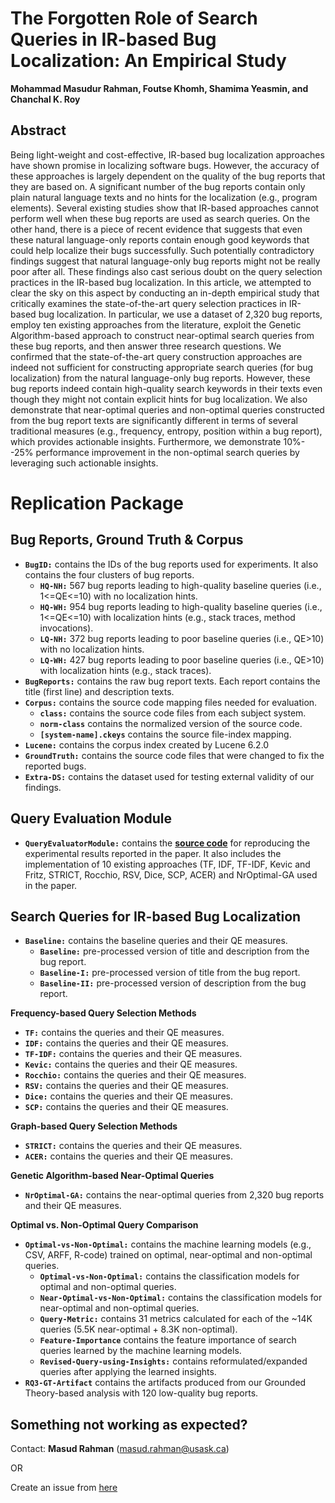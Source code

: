 # The Forgotten Role of Search Queries in IR-based Bug Localization: An Empirical Study

**Mohammad Masudur Rahman, Foutse Khomh, Shamima Yeasmin, and Chanchal K. Roy**


## Abstract

Being light-weight and cost-effective, IR-based bug localization approaches have shown promise in localizing software bugs. However, the accuracy of these approaches is largely dependent on the quality of the bug reports that they are based on. A significant number of the bug reports contain only plain natural language texts and no hints for the localization (e.g., program elements). Several existing studies show that IR-based approaches cannot perform well when these bug reports are used as search queries. On the other hand, there is a piece of recent evidence that suggests that even these natural language-only reports contain enough good keywords that could help localize their bugs successfully. Such potentially contradictory findings suggest that natural language-only bug reports might not be really poor after all. These findings also cast serious doubt on the query selection practices in the IR-based bug localization. In this article, we attempted to clear the sky on this aspect by conducting an in-depth empirical study that critically examines the state-of-the-art query selection practices in IR-based bug localization. In particular, we use a dataset of 2,320 bug reports, employ ten existing approaches from the literature, exploit the Genetic Algorithm-based approach to construct near-optimal search queries from these bug reports, and then answer three research questions. We confirmed that the state-of-the-art query construction approaches are indeed not sufficient for constructing appropriate search queries (for bug localization) from the natural language-only bug reports. However, these bug reports indeed contain high-quality search keywords in their texts even though they might not contain explicit hints for bug localization. We also demonstrate that near-optimal queries and non-optimal queries constructed from the bug report texts are significantly different in terms of several traditional measures (e.g., frequency, entropy, position within a bug report), which provides actionable insights. Furthermore, we demonstrate 10%--25% performance improvement in the non-optimal search queries by leveraging such actionable insights.


# Replication Package

Bug Reports, Ground Truth & Corpus
--------------------------------------
- **```BugID:```** contains the IDs of the bug reports used for experiments. It also contains the four clusters of bug reports.
  - **```HQ-NH:```** 567 bug reports leading to high-quality baseline queries (i.e., 1<=QE<=10) with no localization hints. 
  - **```HQ-WH:```** 954 bug reports leading to high-quality baseline queries (i.e., 1<=QE<=10) with localization hints (e.g., stack traces, method invocations).
  - **```LQ-NH:```** 372 bug reports leading to poor baseline queries (i.e., QE>10) with no localization hints.
  - **```LQ-WH:```** 427 bug reports leading to poor baseline queries (i.e., QE>10) with localization hints (e.g., stack traces).
- **```BugReports:```** contains the raw bug report texts. Each report contains the title (first line) and description texts.
- **```Corpus:```** contains the source code mapping files needed for evaluation.
  - **```class:```** contains the source code files from each subject system.
  - **```norm-class```** contains the normalized version of the source code.
  - **```[system-name].ckeys```** contains the source file-index mapping.
- **```Lucene:```** contains the corpus index created by Lucene 6.2.0
- **```GroundTruth:```** contains the source code files that were changed to fix the reported bugs.
- **```Extra-DS:```** contains the dataset used for testing external validity of our findings.

Query Evaluation Module
-----------------------------
- **```QueryEvaluatorModule:```** contains the [**source code**](https://github.com/masud-technope/EMSE-2019-Replication-Package/tree/master/QueryEvaluatorModule) for reproducing the experimental results reported in the paper. It also includes the implementation of 10 existing approaches (TF, IDF, TF-IDF, Kevic and Fritz, STRICT, Rocchio, RSV, Dice, SCP, ACER) and NrOptimal-GA used in the paper.

Search Queries for IR-based Bug Localization
---------------------------------------------
- **```Baseline:```** contains the baseline queries and their QE measures.
  - **```Baseline:```** pre-processed version of title and description from the bug report.
  - **```Baseline-I:```** pre-processed version of title from the bug report.
  - **```Baseline-II:```** pre-processed version of description from the bug report.

**Frequency-based Query Selection Methods**
- **```TF:```** contains the queries and their QE measures.
- **```IDF:```** contains the queries and their QE measures.
- **```TF-IDF:```** contains the queries and their QE measures.
- **```Kevic:```** contains the queries and their QE measures.
- **```Rocchio:```** contains the queries and their QE measures.
- **```RSV:```** contains the queries and their QE measures.
- **```Dice:```** contains the queries and their QE measures.
- **```SCP:```** contains the queries and their QE measures.

**Graph-based Query Selection Methods**
- **```STRICT:```** contains the queries and their QE measures.
- **```ACER:```** contains the queries and their QE measures.

**Genetic Algorithm-based Near-Optimal Queries**
- **```NrOptimal-GA:```** contains the near-optimal queries from 2,320 bug reports and their QE measures.

**Optimal vs. Non-Optimal Query Comparison**
- **```Optimal-vs-Non-Optimal:```** contains the machine learning models (e.g., CSV, ARFF, R-code) trained on optimal, near-optimal and non-optimal queries.
  - **```Optimal-vs-Non-Optimal:```** contains the classification models for optimal and non-optimal queries.
  - **```Near-Optimal-vs-Non-Optimal:```** contains the classification models for near-optimal and non-optimal queries.
  - **```Query-Metric:```** contains 31 metrics calculated for each of the ~14K queries (5.5K near-optimal + 8.3K non-optimal).
  - **```Feature-Importance```** contains the feature importance of search queries learned by the machine learning models.
  - **```Revised-Query-using-Insights:```** contains reformulated/expanded queries after applying the learned insights.
- **```RQ3-GT-Artifact```** contains the artifacts produced from our Grounded Theory-based analysis with 120 low-quality bug reports. 


Something not working as expected?
------------------------------------------------------------------------
Contact: **Masud Rahman** (masud.rahman@usask.ca)

OR

Create an issue from [here](https://github.com/masud-technope/EMSE-2019-Replication-Package/issues/new)




